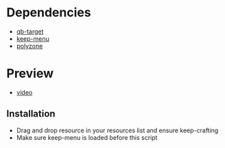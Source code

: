 # Dependencies

- [qb-target](https://github.com/BerkieBb/qb-target)
- [keep-menu]([https://github.com/qbcore-framework/qb-menu](https://github.com/swkeep/keep-menu))
- [polyzone](https://github.com/qbcore-framework/PolyZone)

# Preview 
- [video](https://www.youtube.com/watch?v=LOjn07qMLmc)

## Installation

- Drag and drop resource in your resources list and ensure keep-crafting
- Make sure keep-menu is loaded before this script
